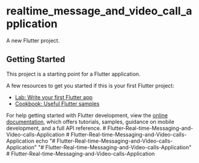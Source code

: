 # realtime_message_and_video_call_application

A new Flutter project.

## Getting Started

This project is a starting point for a Flutter application.

A few resources to get you started if this is your first Flutter project:

- [Lab: Write your first Flutter app](https://docs.flutter.dev/get-started/codelab)
- [Cookbook: Useful Flutter samples](https://docs.flutter.dev/cookbook)

For help getting started with Flutter development, view the
[online documentation](https://docs.flutter.dev/), which offers tutorials,
samples, guidance on mobile development, and a full API reference.
#   F l u t t e r - R e a l - t i m e - M e s s a g i n g - a n d - V i d e o - c a l l s - A p p l i c a t i o n  
 #   F l u t t e r - R e a l - t i m e - M e s s a g i n g - a n d - V i d e o - c a l l s - A p p l i c a t i o n  
 echo "# Flutter-Real-time-Messaging-and-Video-calls-Application" 
"# Flutter-Real-time-Messaging-and-Video-calls-Application" 
#   F l u t t e r - R e a l - t i m e - M e s s a g i n g - a n d - V i d e o - c a l l s - A p p l i c a t i o n  
 